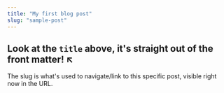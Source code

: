 ```yaml
---
title: "My first blog post"
slug: "sample-post"
---
```


## Look at the `title` above, it's straight out of the front matter! ↖

The slug is what's used to navigate/link to this specific post, visible right now in the URL.